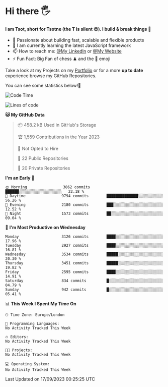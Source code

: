 # Hi there :raised_hand_with_fingers_splayed:
#### I am Tsot, short for Tsotne (the T is silent :wink:). I build & break things :space_invader:
- :telescope: Passionate about building fast, scalable and flexible products
- :seedling: I am currently learning the latest JavaScript framework 
- :mailbox: How to reach me: [@My LinkedIn](https://www.linkedin.com/in/tsotne-gvadzabia/) or [@My Website](https://tsotne.co.uk/contact)
- :zap: Fun Fact: Big Fan of chess ♟ and the 👾 emoji

Take a look at my Projects on my [Portfolio](https://tsotne.co.uk/) or for a more **up to date** experience browse my GitHub Repositories.

You can see some statistics below!:space_invader:
<!--START_SECTION:waka-->
![Code Time](http://img.shields.io/badge/Code%20Time-761%20hrs%202%20mins-blue)

![Lines of code](https://img.shields.io/badge/From%20Hello%20World%20I%27ve%20Written-7.5%20million%20lines%20of%20code-blue)

**🐱 My GitHub Data** 

> 📦 458.2 kB Used in GitHub's Storage 
 > 
> 🏆 1,559 Contributions in the Year 2023
 > 
> 🚫 Not Opted to Hire
 > 
> 📜 22 Public Repositories 
 > 
> 🔑 20 Private Repositories 
 > 
**I'm an Early 🐤** 

```text
🌞 Morning                3862 commits        ██████░░░░░░░░░░░░░░░░░░░   22.18 % 
🌆 Daytime                9794 commits        ██████████████░░░░░░░░░░░   56.26 % 
🌃 Evening                2180 commits        ███░░░░░░░░░░░░░░░░░░░░░░   12.52 % 
🌙 Night                  1573 commits        ██░░░░░░░░░░░░░░░░░░░░░░░   09.04 % 
```
📅 **I'm Most Productive on Wednesday** 

```text
Monday                   3126 commits        ████░░░░░░░░░░░░░░░░░░░░░   17.96 % 
Tuesday                  2927 commits        ████░░░░░░░░░░░░░░░░░░░░░   16.81 % 
Wednesday                3534 commits        █████░░░░░░░░░░░░░░░░░░░░   20.30 % 
Thursday                 3451 commits        █████░░░░░░░░░░░░░░░░░░░░   19.82 % 
Friday                   2595 commits        ████░░░░░░░░░░░░░░░░░░░░░   14.91 % 
Saturday                 834 commits         █░░░░░░░░░░░░░░░░░░░░░░░░   04.79 % 
Sunday                   942 commits         █░░░░░░░░░░░░░░░░░░░░░░░░   05.41 % 
```


📊 **This Week I Spent My Time On** 

```text
🕑︎ Time Zone: Europe/London

💬 Programming Languages: 
No Activity Tracked This Week

🔥 Editors: 
No Activity Tracked This Week

🐱‍💻 Projects: 
No Activity Tracked This Week

💻 Operating System: 
No Activity Tracked This Week
```


 Last Updated on 17/09/2023 00:25:25 UTC
<!--END_SECTION:waka-->
